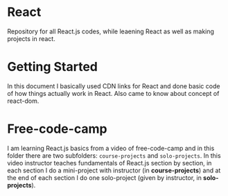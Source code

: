 # React
Repository for all React.js codes, while leaening React as well as making projects in react.

# Getting Started
In this document I basically used CDN links for React and done basic code of how things actually work in React. Also came to know about concept of react-dom.

# Free-code-camp
I am learning React.js basics from a video of free-code-camp and in this folder there are two subfolders: ``` course-projects ``` and ``` solo-projects ```. In this video instructor teaches fundamentals of React.js section by section, in each section I do a mini-project with instructor (in **course-projects**) and at the end of each section I do one solo-project (given by instructor, in **solo-projects**). 
